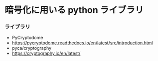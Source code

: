  # 暗号化に用いる python ライブラリ
 ### ライブラリ
 - PyCryptodome
  - https://pycryptodome.readthedocs.io/en/latest/src/introduction.html 
 - pyca/cryptography
  - https://cryptography.io/en/latest/
